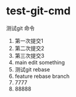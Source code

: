 # test-git-cmd
测试git 命令

1. 第一次提交1
2. 第二次提交2
3. 第三次提交3
4. main edit something
5. 测试git rebase
6. feature rebase branch
7. 7777
8. 88888